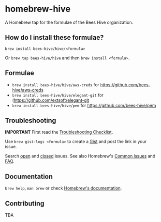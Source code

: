 # homebrew-hive
A Homebrew tap for the formulae of the Bees Hive organization.

## How do I install these formulae?
`brew install bees-hive/hive/<formula>`

Or `brew tap bees-hive/hive` and then `brew install <formula>`.

## Formulae
- `brew install bees-hive/hive/aws-creds` for https://github.com/bees-hive/aws-creds
- `brew install bees-hive/hive/elegant-git` for (https://github.com/extsoft/elegant-git
- `brew install bees-hive/hive/pem` for https://github.com/bees-hive/pem

## Troubleshooting
**IMPORTANT** First read the [Troubleshooting Checklist](http://docs.brew.sh/Troubleshooting.html).

Use `brew gist-logs <formula>` to create a [Gist](https://gist.github.com/) and post the link in your issue.

Search [open](https://github.com/bees-hive/homebrew-hive/issues?state=open) and [closed](https://github.com/bees-hive/homebrew-hive/issues?state=closed) issues. See also Homebrew's  [Common Issues](http://docs.brew.sh/Common-Issues.html) and [FAQ](http://docs.brew.sh/FAQ.html).

## Documentation
`brew help`, `man brew` or check [Homebrew's documentation](https://github.com/Homebrew/brew/blob/master/docs/README.md).

## Contributing
TBA
